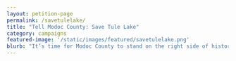 ```yaml
---
layout: petition-page
permalink: /savetulelake/
title: "Tell Modoc County: Save Tule Lake"
category: campaigns
featured-image: '/static/images/featured/savetulelake.png'
blurb: "It’s time for Modoc County to stand on the right side of history and #SaveTuleLake"
---
```


<link href='https://actionnetwork.org/css/style-embed-whitelabel.css' rel='stylesheet' type='text/css' /><script src='https://actionnetwork.org/widgets/v2/letter/save-tule-lake-tell-modoc-county-it-cannot-erase-japanese-american-incarceration?format=js&source=widget&style=full'></script><div id='can-letter-area-save-tule-lake-tell-modoc-county-it-cannot-erase-japanese-american-incarceration' style='width: 100%'><!-- this div is the target for our HTML insertion --></div>
